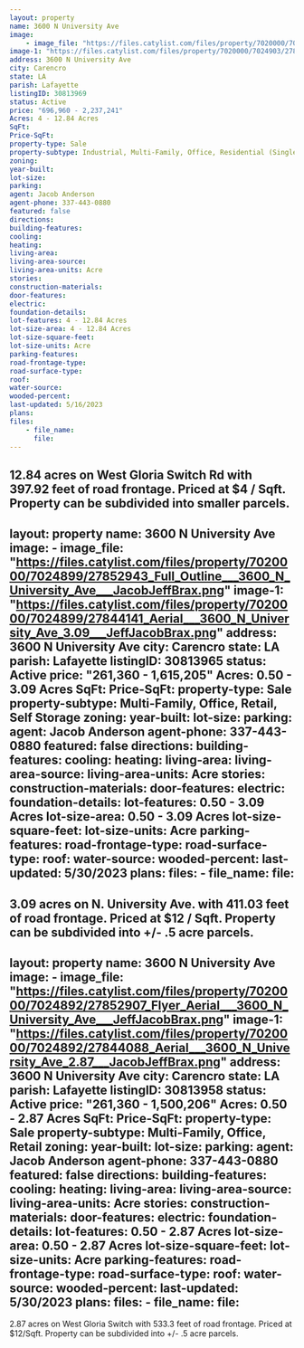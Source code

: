 ```yaml
---
layout: property
name: 3600 N University Ave
image:
    - image_file: "https://files.catylist.com/files/property/7020000/7024903/27852974_Full_Outline___3600_N_University_Ave___JacobJeffBrax.png"
image-1: "https://files.catylist.com/files/property/7020000/7024903/27844150_Aerial__3600_N_University_Ave___12.84_Acres___JacobJeffBrax.png"
address: 3600 N University Ave
city: Carencro
state: LA
parish: Lafayette
listingID: 30813969
status: Active
price: "696,960 - 2,237,241"
Acres: 4 - 12.84 Acres
SqFt:
Price-SqFt:
property-type: Sale
property-subtype: Industrial, Multi-Family, Office, Residential (Single Family), Retail, Self Storage
zoning:
year-built:
lot-size:
parking:
agent: Jacob Anderson
agent-phone: 337-443-0880
featured: false
directions:
building-features:
cooling:
heating:
living-area:
living-area-source:
living-area-units: Acre
stories:
construction-materials:
door-features:
electric:
foundation-details:
lot-features: 4 - 12.84 Acres
lot-size-area: 4 - 12.84 Acres
lot-size-square-feet:
lot-size-units: Acre
parking-features:
road-frontage-type:
road-surface-type:
roof:
water-source:
wooded-percent:
last-updated: 5/16/2023
plans:
files:
    - file_name:
      file:
---
```

12.84 acres on West Gloria Switch Rd with 397.92 feet of road frontage. Priced at $4 / Sqft. Property can be subdivided into smaller parcels.
---
layout: property
name: 3600 N University Ave
image:
    - image_file: "https://files.catylist.com/files/property/7020000/7024899/27852943_Full_Outline___3600_N_University_Ave___JacobJeffBrax.png"
image-1: "https://files.catylist.com/files/property/7020000/7024899/27844141_Aerial___3600_N_University_Ave_3.09___JeffJacobBrax.png"
address: 3600 N University Ave
city: Carencro
state: LA
parish: Lafayette
listingID: 30813965
status: Active
price: "261,360 - 1,615,205"
Acres: 0.50 - 3.09 Acres
SqFt:
Price-SqFt:
property-type: Sale
property-subtype: Multi-Family, Office, Retail, Self Storage
zoning:
year-built:
lot-size:
parking:
agent: Jacob Anderson
agent-phone: 337-443-0880
featured: false
directions:
building-features:
cooling:
heating:
living-area:
living-area-source:
living-area-units: Acre
stories:
construction-materials:
door-features:
electric:
foundation-details:
lot-features: 0.50 - 3.09 Acres
lot-size-area: 0.50 - 3.09 Acres
lot-size-square-feet:
lot-size-units: Acre
parking-features:
road-frontage-type:
road-surface-type:
roof:
water-source:
wooded-percent:
last-updated: 5/30/2023
plans:
files:
    - file_name:
      file:
---
3.09 acres on N. University Ave. with 411.03 feet of road frontage. Priced at $12 / Sqft. Property can be subdivided into +/- .5 acre parcels.
---
layout: property
name: 3600 N University Ave
image:
    - image_file: "https://files.catylist.com/files/property/7020000/7024892/27852907_Flyer_Aerial___3600_N_University_Ave___JeffJacobBrax.png"
image-1: "https://files.catylist.com/files/property/7020000/7024892/27844088_Aerial___3600_N_University_Ave_2.87___JacobJeffBrax.png"
address: 3600 N University Ave
city: Carencro
state: LA
parish: Lafayette
listingID: 30813958
status: Active
price: "261,360 - 1,500,206"
Acres: 0.50 - 2.87 Acres
SqFt:
Price-SqFt:
property-type: Sale
property-subtype: Multi-Family, Office, Retail
zoning:
year-built:
lot-size:
parking:
agent: Jacob Anderson
agent-phone: 337-443-0880
featured: false
directions:
building-features:
cooling:
heating:
living-area:
living-area-source:
living-area-units: Acre
stories:
construction-materials:
door-features:
electric:
foundation-details:
lot-features: 0.50 - 2.87 Acres
lot-size-area: 0.50 - 2.87 Acres
lot-size-square-feet:
lot-size-units: Acre
parking-features:
road-frontage-type:
road-surface-type:
roof:
water-source:
wooded-percent:
last-updated: 5/30/2023
plans:
files:
    - file_name:
      file:
---
2.87 acres on West Gloria Switch with 533.3 feet of road frontage. Priced at $12/Sqft. Property can be subdivided into +/- .5 acre parcels.
